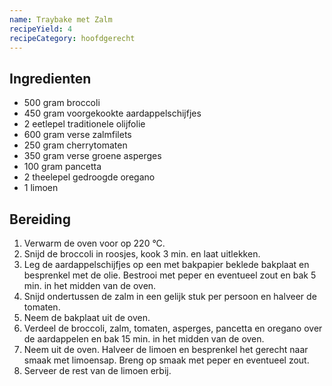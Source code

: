 ```yaml
---
name: Traybake met Zalm
recipeYield: 4
recipeCategory: hoofdgerecht
---
```


## Ingredienten

- 500 gram broccoli
- 450 gram voorgekookte aardappelschijfjes
- 2 eetlepel traditionele olijfolie
- 600 gram verse zalmfilets
- 250 gram cherrytomaten
- 350 gram verse groene asperges
- 100 gram pancetta
- 2 theelepel gedroogde oregano
- 1 limoen

## Bereiding

1. Verwarm de oven voor op 220 °C.
2. Snijd de broccoli in roosjes, kook 3 min. en laat uitlekken.
3. Leg de aardappelschijfjes op een met bakpapier beklede bakplaat en besprenkel met de olie. Bestrooi met peper en eventueel zout en bak 5 min. in het midden van de oven.
4. Snijd ondertussen de zalm in een gelijk stuk per persoon en halveer de tomaten.
5. Neem de bakplaat uit de oven.
6. Verdeel de broccoli, zalm, tomaten, asperges, pancetta en oregano over de aardappelen en bak 15 min. in het midden van de oven.
7. Neem uit de oven. Halveer de limoen en besprenkel het gerecht naar smaak met limoensap. Breng op smaak met peper en eventueel zout.
8. Serveer de rest van de limoen erbij.
